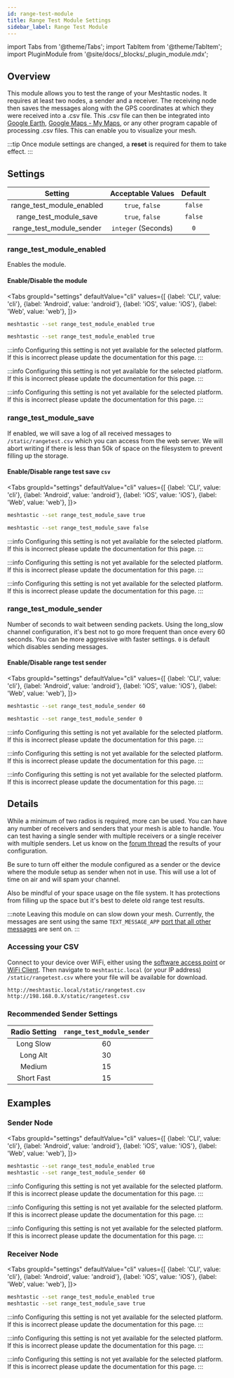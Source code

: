 ```yaml
---
id: range-test-module
title: Range Test Module Settings
sidebar_label: Range Test Module
---
```


import Tabs from '@theme/Tabs';
import TabItem from '@theme/TabItem';
import PluginModule from '@site/docs/_blocks/_plugin_module.mdx';

## Overview

This module allows you to test the range of your Meshtastic nodes. It requires at least two nodes, a sender and a receiver. The receiving node then saves the messages along with the GPS coordinates at which they were received into a .csv file. This .csv file can then be integrated into [Google Earth](https://earth.google.com), [Google Maps - My Maps](https://mymaps.google.com), or any other program capable of processing .csv files. This can enable you to visualize your mesh.
<PluginModule />

:::tip
Once module settings are changed, a **reset** is required for them to take effect.
:::

## Settings

|          Setting          |  Acceptable Values  | Default |
| :-----------------------: | :-----------------: | :-----: |
| range_test_module_enabled |   `true`, `false`   | `false` |
|  range_test_module_save   |   `true`, `false`   | `false` |
| range_test_module_sender  | `integer` (Seconds) |   `0`   |

### range_test_module_enabled

Enables the module.

#### Enable/Disable the module

<Tabs
groupId="settings"
defaultValue="cli"
values={[
{label: 'CLI', value: 'cli'},
{label: 'Android', value: 'android'},
{label: 'iOS', value: 'iOS'},
{label: 'Web', value: 'web'},
]}>
<TabItem value="cli">

```bash title="Enable the module"
meshtastic --set range_test_module_enabled true
```

```bash title="Disable the module"
meshtastic --set range_test_module_enabled true
```

  </TabItem>
  <TabItem value="android">

:::info
Configuring this setting is not yet available for the selected platform. If this is incorrect please update the documentation for this page.
:::

  </TabItem>
  <TabItem value="iOS">

:::info
Configuring this setting is not yet available for the selected platform. If this is incorrect please update the documentation for this page.
:::

  </TabItem>
  <TabItem value="web">

:::info
Configuring this setting is not yet available for the selected platform. If this is incorrect please update the documentation for this page.
:::

  </TabItem>
</Tabs>

### range_test_module_save

If enabled, we will save a log of all received messages to `/static/rangetest.csv` which you can access from the web server. We will abort writing if there is less than 50k of space on the filesystem to prevent filling up the storage.

#### Enable/Disable range test save `csv`

<Tabs
groupId="settings"
defaultValue="cli"
values={[
{label: 'CLI', value: 'cli'},
{label: 'Android', value: 'android'},
{label: 'iOS', value: 'iOS'},
{label: 'Web', value: 'web'},
]}>
<TabItem value="cli">

```bash title="Enable range test save"
meshtastic --set range_test_module_save true
```

```bash title="Disable range test save"
meshtastic --set range_test_module_save false
```

  </TabItem>
  <TabItem value="android">

:::info
Configuring this setting is not yet available for the selected platform. If this is incorrect please update the documentation for this page.
:::

  </TabItem>
  <TabItem value="iOS">

:::info
Configuring this setting is not yet available for the selected platform. If this is incorrect please update the documentation for this page.
:::

  </TabItem>
  <TabItem value="web">

:::info
Configuring this setting is not yet available for the selected platform. If this is incorrect please update the documentation for this page.
:::

  </TabItem>
</Tabs>

### range_test_module_sender

Number of seconds to wait between sending packets. Using the long_slow channel configuration, it's best not to go more frequent than once every 60 seconds. You can be more aggressive with faster settings. `0` is default which disables sending messages.

#### Enable/Disable range test sender

<Tabs
groupId="settings"
defaultValue="cli"
values={[
{label: 'CLI', value: 'cli'},
{label: 'Android', value: 'android'},
{label: 'iOS', value: 'iOS'},
{label: 'Web', value: 'web'},
]}>
<TabItem value="cli">

```bash title="Enable range test sender (send every 60 seconds)"
meshtastic --set range_test_module_sender 60
```

```bash title="Disable range test sender"
meshtastic --set range_test_module_sender 0
```

  </TabItem>
  <TabItem value="android">

:::info
Configuring this setting is not yet available for the selected platform. If this is incorrect please update the documentation for this page.
:::

  </TabItem>
  <TabItem value="iOS">

:::info
Configuring this setting is not yet available for the selected platform. If this is incorrect please update the documentation for this page.
:::

  </TabItem>
  <TabItem value="web">

:::info
Configuring this setting is not yet available for the selected platform. If this is incorrect please update the documentation for this page.
:::

  </TabItem>
</Tabs>

## Details

While a minimum of two radios is required, more can be used. You can have any number of receivers and senders that your mesh is able to handle. You can test having a single sender with multiple receivers or a single receiver with multiple senders. Let us know on the [forum thread](https://meshtastic.discourse.group/t/new-plugin-rangetestplugin/2591) the results of your configuration.

Be sure to turn off either the module configured as a sender or the device where the module setup as sender when not in use. This will use a lot of time on air and will spam your channel.

Also be mindful of your space usage on the file system. It has protections from filling up the space but it's best to delete old range test results.

:::note
Leaving this module on can slow down your mesh. Currently, the messages are sent using the same `TEXT_MESSAGE_APP` [port that all other messages](/docs/developers/protobufs/api#portnumsproto) are sent on.
:::

### Accessing your CSV

Connect to your device over WiFi, either using the [software access point](wifi#software-access-point) or [WiFi Client](wifi#wifi-client). Then navigate to `meshtastic.local` (or your IP address) `/static/rangetest.csv` where your file will be available for download.

```plaintext title="Example URLs"
http://meshtastic.local/static/rangetest.csv
http://198.168.0.X/static/rangetest.csv
```

### Recommended Sender Settings

| Radio Setting | `range_test_module_sender` |
| :-----------: | :------------------------: |
|   Long Slow   |             60             |
|   Long Alt    |             30             |
|    Medium     |             15             |
|  Short Fast   |             15             |

## Examples

### Sender Node

<Tabs
groupId="settings"
defaultValue="cli"
values={[
{label: 'CLI', value: 'cli'},
{label: 'Android', value: 'android'},
{label: 'iOS', value: 'iOS'},
{label: 'Web', value: 'web'},
]}>
<TabItem value="cli">

```bash title="Example - Sender Node"
meshtastic --set range_test_module_enabled true
meshtastic --set range_test_module_sender 60
```

  </TabItem>
  <TabItem value="android">

:::info
Configuring this setting is not yet available for the selected platform. If this is incorrect please update the documentation for this page.
:::

  </TabItem>
  <TabItem value="iOS">

:::info
Configuring this setting is not yet available for the selected platform. If this is incorrect please update the documentation for this page.
:::

  </TabItem>
  <TabItem value="web">

:::info
Configuring this setting is not yet available for the selected platform. If this is incorrect please update the documentation for this page.
:::

  </TabItem>
</Tabs>

### Receiver Node

<Tabs
groupId="settings"
defaultValue="cli"
values={[
{label: 'CLI', value: 'cli'},
{label: 'Android', value: 'android'},
{label: 'iOS', value: 'iOS'},
{label: 'Web', value: 'web'},
]}>
<TabItem value="cli">

```bash title="Example - Receiver Node"
meshtastic --set range_test_module_enabled true
meshtastic --set range_test_module_save true
```

  </TabItem>
  <TabItem value="android">

:::info
Configuring this setting is not yet available for the selected platform. If this is incorrect please update the documentation for this page.
:::

  </TabItem>
  <TabItem value="iOS">

:::info
Configuring this setting is not yet available for the selected platform. If this is incorrect please update the documentation for this page.
:::

  </TabItem>
  <TabItem value="web">

:::info
Configuring this setting is not yet available for the selected platform. If this is incorrect please update the documentation for this page.
:::

  </TabItem>
</Tabs>
